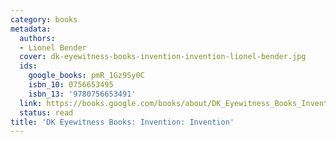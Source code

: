 ```yaml
---
category: books
metadata:
  authors:
  - Lionel Bender
  cover: dk-eyewitness-books-invention-invention-lionel-bender.jpg
  ids:
    google_books: pmR_1Gz9Sy0C
    isbn_10: 0756653495
    isbn_13: '9780756653491'
  link: https://books.google.com/books/about/DK_Eyewitness_Books_Invention.html?hl=&id=pmR_1Gz9Sy0C
  status: read
title: 'DK Eyewitness Books: Invention: Invention'
---
```


